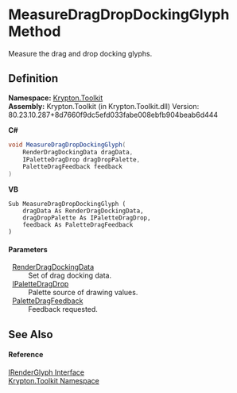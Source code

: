 # MeasureDragDropDockingGlyph Method


Measure the drag and drop docking glyphs.



## Definition
**Namespace:** <a href="79d2eac2-21f4-54ff-7552-b20c33c30600.md">Krypton.Toolkit</a>  
**Assembly:** Krypton.Toolkit (in Krypton.Toolkit.dll) Version: 80.23.10.287+8d7660f9dc5efd033fabe008ebfb904beab6d444

**C#**
``` C#
void MeasureDragDropDockingGlyph(
	RenderDragDockingData dragData,
	IPaletteDragDrop dragDropPalette,
	PaletteDragFeedback feedback
)
```
**VB**
``` VB
Sub MeasureDragDropDockingGlyph ( 
	dragData As RenderDragDockingData,
	dragDropPalette As IPaletteDragDrop,
	feedback As PaletteDragFeedback
)
```



#### Parameters
<dl><dt>  <a href="ff24036a-10ad-ad26-418f-e224a43c0b47.md">RenderDragDockingData</a></dt><dd>Set of drag docking data.</dd><dt>  <a href="1fa4bc94-6679-2ddc-a4d0-462ed2f46b66.md">IPaletteDragDrop</a></dt><dd>Palette source of drawing values.</dd><dt>  <a href="9f511e51-6b63-a2b7-0cb7-fd7fe3a274a4.md">PaletteDragFeedback</a></dt><dd>Feedback requested.</dd></dl>

## See Also


#### Reference
<a href="36266159-e40a-9fe7-0c56-3cb7df7b27e2.md">IRenderGlyph Interface</a>  
<a href="79d2eac2-21f4-54ff-7552-b20c33c30600.md">Krypton.Toolkit Namespace</a>  
